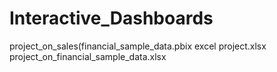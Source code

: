 # Interactive_Dashboards
project_on_sales(financial_sample_data.pbix
excel project.xlsx
project_on_financial_sample_data.xlsx
